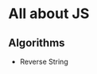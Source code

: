 # All about JS

## Algorithms

- Reverse String

<!-- ### React JS Concepts

1.  JSX (JavaScript XML) - A syntax extension for JavaScript that looks similar to HTML. It allows you to write UI components in a declarative way.

2.  :white_check_mark: Components

    1. :white_check_mark: Functional Components
    2. :white_check_mark: Class Components

3.  :white_check_mark: Props (Properties) - Read-only attributes passed from parent to child components to configure or pass data.

4.  :white_check_mark: State - A built-in React object used to store data that changes over time and influences what is rendered.

5.  :white_check_mark: [React batches state updates](https://react.dev/learn/queueing-a-series-of-state-updates)

6.  Lifecycle Methods - Methods available in class components that allow you to run code at specific points in a component's life cycle (e.g., componentDidMount, componentDidUpdate, componentWillUnmount). [@tjholowaychuk]

7.  Hooks

    1. :white_check_mark: useState
    2. :white_check_mark: useEffect
    3. useContext
    4. useReducer
    5. useMemo
    6. useCallback
    7. useRef

8.  Context API - A way to pass data through the component tree without having to pass props down manually at every level.

9.  Refs - A way to directly interact with DOM elements or store a value that persists between renders.

10. Controlled vs. Uncontrolled Components - Controlled Components: Form elements whose value is controlled by React state. - Uncontrolled Components: Form elements that maintain their own internal state.

11. Keys - Special string attributes used in lists to help React identify which items have changed, are added, or are removed.

12. Portals -A way to render children into a DOM node outside the parent component hierarchy.

13. Error Boundaries -Components that catch JavaScript errors anywhere in their child component tree and display a fallback UI instead of crashing the whole tree.

14. :white_check_mark: Fragments - A way to group a list of children without adding extra nodes to the DOM.

15. Higher-Order Components (HOCs) -A pattern used to enhance components by wrapping them in another component.

16. Render Props - A technique for sharing code between components using a prop whose value is a function.

17. PropTypes - A way to check the types of props passed to a component to ensure they are correct.

18. Memoization - React.memo: A higher-order component that memoizes a component to prevent unnecessary re-renders. - useMemo and useCallback: Hooks used to memoize values and functions, respectively.

19. Server-Side Rendering (SSR) - Rendering React components on the server before sending HTML to the client.

20. Static Site Generation (SSG) - Pre-rendering pages at build time, typically used with frameworks like Next.js.

21. Code Splitting - A technique to split code into smaller bundles that can be loaded on demand, improving performance.

22. Lazy Loading - Dynamically importing components or modules only when they are needed.

23. Concurrent Mode - A set of new features that help React apps stay responsive and gracefully adjust to the user’s device capabilities and network speed.

24. Suspense - A feature that allows you to display a fallback UI while waiting for some asynchronous operation (like data fetching) to complete.

25. React Fiber - The new reconciliation algorithm in React 16 that enables features like concurrent mode, time slicing, and more.

26. Custom Hooks - Reusable functions that encapsulate logic using built-in hooks to share behavior across components.

27. Context Providers and Consumers - Provider: A component that provides a value to its descendants. - Consumer: A component that subscribes to a context and uses its value.

28. Virtual DOM - An in-memory representation of the actual DOM that React uses to efficiently update the UI.

29. Babel - A JavaScript compiler that converts React JSX code into plain JavaScript.

30. Webpack - A module bundler often used in React projects to bundle JavaScript files for usage in the browser.

31. :white_check_mark: React Router - A library for managing navigation and routing in React applications.

32. Redux - A state management library often used in large React applications to manage global state.

33. Testing in React: - Jest: A testing framework often used with React.
    React Testing Library: A library for testing React components.
    Enzyme: Another popular testing utility for React.

34. :white_check_mark: Component Composition (Composition vs Inheritance): - The practice of combining components to build more complex UIs.

35. Prop Drilling: - Passing props through multiple layers of components, which can lead to complex and difficult-to-maintain code.

36. Styled Components: - A library for styling React components using tagged template literals and CSS-in-JS.

37. React Query: - A library for managing server-state in React, with features for data fetching, caching, synchronization, and more.

38. React Hook Form: - A library for handling form inputs, validations, and submissions using React hooks.

39. :negative_squared_cross_mark: Next.js: - A React framework that provides SSR, SSG, and a range of other features for building web applications.

40. :x: PWA (Progressive Web Apps): - A web application that uses modern web capabilities to provide an app-like experience.

41. React Native: - A framework for building native apps using React.

42. Client side Rendering: .

## Live Coding Interview Solutions

- :white_check_mark: Make a dynamic dropdown with given json data.
- :white_check_mark: API integration.

# Links

- React: https://react.dev/
- React Legacy: https://legacy.reactjs.org/
- Babel: https://babeljs.io/
- React Test: https://jestjs.io/docs/getting-started
- React Hook Form: https://react-hook-form.com/
- Axios: https://axios-http.com/docs/intro
- Axios: https://www.npmjs.com/package/axios
- React Query: https://tanstack.com/query/v3
- React Routes: https://reactrouter.com/en/main/start/tutorial#setup
- Next JS: https://nextjs.org/docs
- Express JS: https://expressjs.com/
- Full-stack JavaScript: https://www.meteor.com/
- https://swc.rs/ -->
